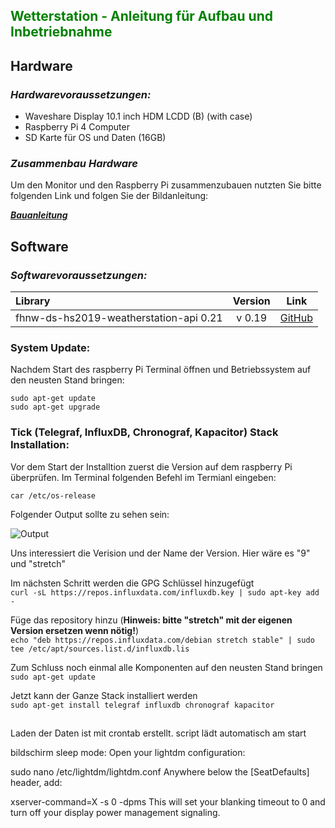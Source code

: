 ## <span style="color:green">**Wetterstation - Anleitung für Aufbau und Inbetriebnahme**

## Hardware
### *Hardwarevoraussetzungen:*

- Waveshare Display 10.1 inch HDM LCDD (B) (with case)
- Raspberry Pi 4 Computer
- SD Karte für OS und Daten (16GB)

### *Zusammenbau Hardware*

Um den Monitor und den Raspberry Pi zusammenzubauen nutzten Sie bitte folgenden Link und folgen Sie der Bildanleitung:

***[Bauanleitung](https://www.waveshare.com/w/upload/4/4a/10.1inch-HDMI-LCD-B-with-Holder-assemble.jpg)***

## Software

### *Softwarevoraussetzungen:*

 Library  | Version | Link
:---------|:---------:| ------
fhnw-ds-hs2019-weatherstation-api 0.21 | v 0.19 | [GitHub](https://github.com/markif/WeatherStation_HS2019)

### System Update:

Nachdem Start des raspberry Pi Terminal öffnen und Betriebssystem auf den neusten Stand bringen:

`sudo apt-get update`   
`sudo apt-get upgrade`


### Tick (Telegraf, InfluxDB, Chronograf, Kapacitor) Stack Installation:


Vor dem Start der Installtion zuerst die Version auf dem raspberry Pi überprüfen. Im Terminal folgenden Befehl im Termianl eingeben:

`car /etc/os-release`

Folgender Output sollte zu sehen sein:

![Output](https://i.imgur.com/RwTwNOg.png)

Uns interessiert die Verision und der Name der Version. Hier wäre es "9" und "stretch"

Im nächsten Schritt werden die GPG Schlüssel hinzugefügt   
`curl -sL https://repos.influxdata.com/influxdb.key | sudo apt-key add -`   

Füge das repository hinzu (**Hinweis: bitte "stretch" mit der eigenen Version ersetzen wenn nötig!**)   
`echo "deb https://repos.influxdata.com/debian stretch stable" | sudo tee /etc/apt/sources.list.d/influxdb.lis`

Zum Schluss noch einmal alle Komponenten auf den neusten Stand bringen   
`sudo apt-get update`

Jetzt kann der Ganze Stack installiert werden   
`sudo apt-get install telegraf influxdb chronograf kapacitor`



## 

Laden der Daten ist mit crontab erstellt. script lädt automatisch am start

bildschirm sleep mode:
Open your lightdm configuration:

sudo nano /etc/lightdm/lightdm.conf
Anywhere below the [SeatDefaults] header, add:

xserver-command=X -s 0 -dpms
This will set your blanking timeout to 0 and turn off your display power management signaling.

